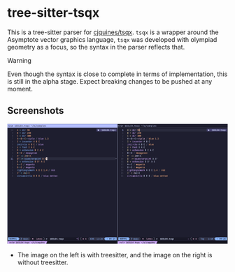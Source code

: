 # tree-sitter-tsqx

This is a tree-sitter parser for
[cjquines/tsqx](https://github.com/cjquines/tsqx).
`tsqx` is a wrapper around the Asymptote
vector graphics language,
`tsqx` was developed with olympiad geometry as a focus,
so the syntax in the parser reflects that.

> [!WARNING]
> Even though the syntax is close to complete in terms
> of implementation, this is still in the alpha stage.
> Expect breaking changes to be pushed at any moment.

## Screenshots

![comparison](https://github.com/extouchtriangle/tree-sitter-tsqx/blob/main/demo.png?raw=true)

- The image on the left is with treesitter, and the image on the right is
  without treesitter.
